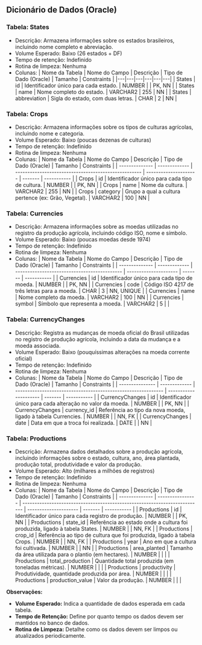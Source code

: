 ## Dicionário de Dados (Oracle)

### Tabela: States

- Descrição: Armazena informações sobre os estados brasileiros, incluindo nome completo e abreviação.
- Volume Esperado: Baixo (26 estados + DF)
- Tempo de retenção: Indefinido 
- Rotina de limpeza: Nenhuma
- Colunas:
  | Nome da Tabela | Nome do Campo | Descrição | Tipo de Dado (Oracle) | Tamanho | Constraints |
  |---|---|---|---|---|---|
  | States | id | Identificador único para cada estado. | NUMBER | | PK, NN |
  | States | name | Nome completo do estado. | VARCHAR2 | 255 | NN |
  | States | abbreviation | Sigla do estado, com duas letras. | CHAR | 2 | NN |

### Tabela: Crops

- Descrição: Armazena informações sobre os tipos de culturas agrícolas, incluindo nome e categoria.
- Volume Esperado: Baixo (poucas dezenas de culturas)
- Tempo de retenção: Indefinido
- Rotina de limpeza: Nenhuma
- Colunas:
    | Nome da Tabela | Nome do Campo | Descrição                                            | Tipo de Dado (Oracle) | Tamanho | Constraints |
    | -------------- | ------------- | ---------------------------------------------------- | --------------------- | ------- | ----------- |
    | Crops          | id            | Identificador único para cada tipo de cultura.       | NUMBER                |         | PK, NN      |
    | Crops          | name          | Nome da cultura.                                     | VARCHAR2              | 255     | NN          |
    | Crops          | category      | Grupo a qual a cultura pertence (ex: Grão, Vegetal). | VARCHAR2              | 100     | NN          |

### Tabela: Currencies

- Descrição: Armazena informações sobre as moedas utilizadas no registro da produção agrícola, incluindo código ISO, nome e símbolo.
- Volume Esperado: Baixo (poucas moedas desde 1974)
- Tempo de retenção: Indefinido
- Rotina de limpeza: Nenhuma
- Colunas:
    | Nome da Tabela | Nome do Campo | Descrição                                    | Tipo de Dado (Oracle) | Tamanho | Constraints |
    | -------------- | ------------- | -------------------------------------------- | --------------------- | ------- | ----------- |
    | Currencies     | id            | Identificador único para cada tipo de moeda. | NUMBER                |         | PK, NN      |
    | Currencies     | code          | Código ISO 4217 de três letras para a moeda. | CHAR                  | 3       | NN, UNIQUE  |
    | Currencies     | name          | Nome completo da moeda.                      | VARCHAR2              | 100     | NN          |
    | Currencies     | symbol        | Símbolo que representa a moeda.              | VARCHAR2              | 5       |             |

### Tabela: CurrencyChanges

- Descrição: Registra as mudanças de moeda oficial do Brasil utilizadas no registro de produção agrícola, incluindo a data da mudança e a moeda associada.
- Volume Esperado: Baixo (pouquíssimas alterações na moeda corrente oficial)
- Tempo de retenção: Indefinido
- Rotina de limpeza: Nenhuma
- Colunas:
    | Nome da Tabela  | Nome do Campo | Descrição                                                     | Tipo de Dado (Oracle) | Tamanho | Constraints |
    | --------------- | ------------- | ------------------------------------------------------------- | --------------------- | ------- | ----------- |
    | CurrencyChanges | id            | Identificador único para cada alteração no valor da moeda.    | NUMBER                |         | PK, NN      |
    | CurrencyChanges | currency_id   | Referência ao tipo da nova moeda, ligado à tabela Currencies. | NUMBER                |         | NN, FK      |
    | CurrencyChanges | date          | Data em que a troca foi realizada.                            | DATE                  |         | NN          |

### Tabela: Productions

- Descrição: Armazena dados detalhados sobre a produção agrícola, incluindo informações sobre o estado, cultura, ano, área plantada, produção total, produtividade e valor da produção.
- Volume Esperado: Alto (milhares a milhões de registros)
- Tempo de retenção: Indefinido
- Rotina de limpeza: Nenhuma
- Colunas:
    | Nome da Tabela | Nome do Campo    | Descrição                                                                  | Tipo de Dado (Oracle) | Tamanho | Constraints |
    | -------------- | ---------------- | -------------------------------------------------------------------------- | --------------------- | ------- | ----------- |
    | Productions    | id               | Identificador único para cada registro de produção.                        | NUMBER                |         | PK, NN      |
    | Productions    | state_id         | Referência ao estado onde a cultura foi produzida, ligado à tabela States. | NUMBER                |         | NN, FK      |
    | Productions    | crop_id          | Referência ao tipo de cultura que foi produzida, ligado à tabela Crops.    | NUMBER                |         | NN, FK      |
    | Productions    | year             | Ano em que a cultura foi cultivada.                                        | NUMBER                |         | NN          |
    | Productions    | area_planted     | Tamanho da área utilizada para o plantio (em hectares).                    | NUMBER                |         |             |
    | Productions    | total_production | Quantidade total produzida (em toneladas métricas).                        | NUMBER                |         |             |
    | Productions    | productivity     | Produtividade, quantidade produzida por área.                              | NUMBER                |         |             |
    | Productions    | production_value | Valor da produção.                                                         | NUMBER                |         |             |

**Observações:**

* **Volume Esperado:** Indica a quantidade de dados esperada em cada tabela.
* **Tempo de Retenção:** Define por quanto tempo os dados devem ser mantidos no banco de dados. 
* **Rotina de Limpeza:** Detalhe como os dados devem ser limpos ou atualizados periodicamente.  


